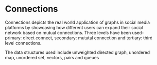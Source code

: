 # Connections
Connections depicts the real world application of graphs in social media platforms by showcasing how different users can expand their social network based on mutual connections.
Three levels have been used- primary: direct connect, secondary: mututal connection and tertiary: third level connections. 

The data structures used include unweighted directed graph, unordered map, unordered set, vectors, pairs and queues
